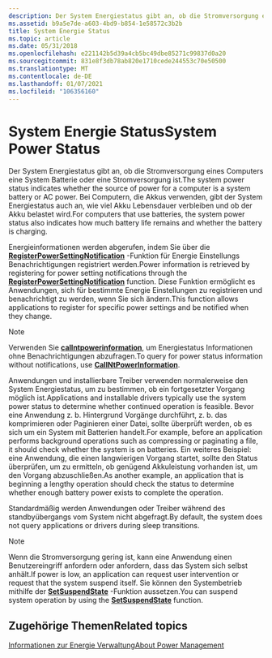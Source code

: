 ```yaml
---
description: Der System Energiestatus gibt an, ob die Stromversorgung eines Computers eine System Batterie oder eine Stromversorgung ist. Bei Computern, die Akkus verwenden, gibt der System Energiestatus auch an, wie viel Akku Lebensdauer verbleiben und ob der Akku belastet wird.
ms.assetid: b9a5e7de-a603-4bd9-b854-1e58572c3b2b
title: System Energie Status
ms.topic: article
ms.date: 05/31/2018
ms.openlocfilehash: e221142b5d39a4cb5bc49dbe85271c99837d0a20
ms.sourcegitcommit: 831e8f3db78ab820e1710cede244553c70e50500
ms.translationtype: MT
ms.contentlocale: de-DE
ms.lasthandoff: 01/07/2021
ms.locfileid: "106356160"
---
```

# <a name="system-power-status"></a><span data-ttu-id="94493-104">System Energie Status</span><span class="sxs-lookup"><span data-stu-id="94493-104">System Power Status</span></span>

<span data-ttu-id="94493-105">Der System Energiestatus gibt an, ob die Stromversorgung eines Computers eine System Batterie oder eine Stromversorgung ist.</span><span class="sxs-lookup"><span data-stu-id="94493-105">The system power status indicates whether the source of power for a computer is a system battery or AC power.</span></span> <span data-ttu-id="94493-106">Bei Computern, die Akkus verwenden, gibt der System Energiestatus auch an, wie viel Akku Lebensdauer verbleiben und ob der Akku belastet wird.</span><span class="sxs-lookup"><span data-stu-id="94493-106">For computers that use batteries, the system power status also indicates how much battery life remains and whether the battery is charging.</span></span>

<span data-ttu-id="94493-107">Energieinformationen werden abgerufen, indem Sie über die [**RegisterPowerSettingNotification**](/windows/desktop/api/WinUser/nf-winuser-registerpowersettingnotification) -Funktion für Energie Einstellungs Benachrichtigungen registriert werden.</span><span class="sxs-lookup"><span data-stu-id="94493-107">Power information is retrieved by registering for power setting notifications through the [**RegisterPowerSettingNotification**](/windows/desktop/api/WinUser/nf-winuser-registerpowersettingnotification) function.</span></span> <span data-ttu-id="94493-108">Diese Funktion ermöglicht es Anwendungen, sich für bestimmte Energie Einstellungen zu registrieren und benachrichtigt zu werden, wenn Sie sich ändern.</span><span class="sxs-lookup"><span data-stu-id="94493-108">This function allows applications to register for specific power settings and be notified when they change.</span></span>

> [!Note]  
> <span data-ttu-id="94493-109">Verwenden Sie [**callntpowerinformation**](/windows/desktop/api/Powerbase/nf-powerbase-callntpowerinformation), um Energiestatus Informationen ohne Benachrichtigungen abzufragen.</span><span class="sxs-lookup"><span data-stu-id="94493-109">To query for power status information without notifications, use [**CallNtPowerInformation**](/windows/desktop/api/Powerbase/nf-powerbase-callntpowerinformation).</span></span>

 

<span data-ttu-id="94493-110">Anwendungen und installierbare Treiber verwenden normalerweise den System Energiestatus, um zu bestimmen, ob ein fortgesetzter Vorgang möglich ist.</span><span class="sxs-lookup"><span data-stu-id="94493-110">Applications and installable drivers typically use the system power status to determine whether continued operation is feasible.</span></span> <span data-ttu-id="94493-111">Bevor eine Anwendung z. b. Hintergrund Vorgänge durchführt, z. b. das komprimieren oder Paginieren einer Datei, sollte überprüft werden, ob es sich um ein System mit Batterien handelt.</span><span class="sxs-lookup"><span data-stu-id="94493-111">For example, before an application performs background operations such as compressing or paginating a file, it should check whether the system is on batteries.</span></span> <span data-ttu-id="94493-112">Ein weiteres Beispiel: eine Anwendung, die einen langwierigen Vorgang startet, sollte den Status überprüfen, um zu ermitteln, ob genügend Akkuleistung vorhanden ist, um den Vorgang abzuschließen.</span><span class="sxs-lookup"><span data-stu-id="94493-112">As another example, an application that is beginning a lengthy operation should check the status to determine whether enough battery power exists to complete the operation.</span></span>

<span data-ttu-id="94493-113">Standardmäßig werden Anwendungen oder Treiber während des standbyübergangs vom System nicht abgefragt.</span><span class="sxs-lookup"><span data-stu-id="94493-113">By default, the system does not query applications or drivers during sleep transitions.</span></span>

> [!Note]  
> <span data-ttu-id="94493-114">Wenn die Stromversorgung gering ist, kann eine Anwendung einen Benutzereingriff anfordern oder anfordern, dass das System sich selbst anhält.</span><span class="sxs-lookup"><span data-stu-id="94493-114">If power is low, an application can request user intervention or request that the system suspend itself.</span></span> <span data-ttu-id="94493-115">Sie können den Systembetrieb mithilfe der [**SetSuspendState**](/windows/desktop/api/PowrProf/nf-powrprof-setsuspendstate) -Funktion aussetzen.</span><span class="sxs-lookup"><span data-stu-id="94493-115">You can suspend system operation by using the [**SetSuspendState**](/windows/desktop/api/PowrProf/nf-powrprof-setsuspendstate) function.</span></span>

 

## <a name="related-topics"></a><span data-ttu-id="94493-116">Zugehörige Themen</span><span class="sxs-lookup"><span data-stu-id="94493-116">Related topics</span></span>

<dl> <dt>

[<span data-ttu-id="94493-117">Informationen zur Energie Verwaltung</span><span class="sxs-lookup"><span data-stu-id="94493-117">About Power Management</span></span>](about-power-management.md)
</dt> </dl>

 

 



